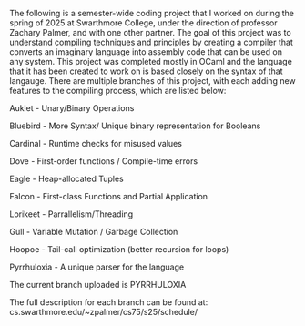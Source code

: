 The following is a semester-wide coding project that I worked on during the spring of 2025 at Swarthmore College, under the direction of professor Zachary Palmer, and with one other partner. 
The goal of this project was to understand compiling techniques and principles by creating a compiler that converts an imaginary language into assembly code that can be used on any system. 
This project was completed mostly in OCaml and the language that it has been created to work on is based closely on the syntax of that langauge. 
There are multiple branches of this project, with each adding new features to the compiling process, which are listed below: 

Auklet - Unary/Binary Operations

Bluebird - More Syntax/ Unique binary representation for Booleans

Cardinal - Runtime checks for misused values

Dove - First-order functions / Compile-time errors

Eagle - Heap-allocated Tuples 

Falcon - First-class Functions and Partial Application 

Lorikeet - Parrallelism/Threading

Gull - Variable Mutation / Garbage Collection

Hoopoe - Tail-call optimization (better recursion for loops) 

Pyrrhuloxia - A unique parser for the language 

The current branch uploaded is PYRRHULOXIA

The full description for each branch can be found at: cs.swarthmore.edu/~zpalmer/cs75/s25/schedule/
